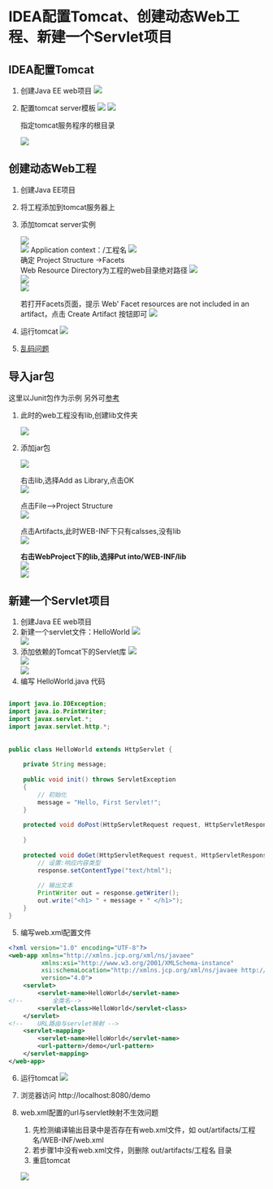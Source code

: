 IDEA配置Tomcat、创建动态Web工程、新建一个Servlet项目
==


## IDEA配置Tomcat

1. 创建Java EE web项目
![](../images/tomcat/tomcat工程00.png)

2. 配置tomcat server模板
    ![](../images/tomcat/tomcat工程01.png)
    ![](../images/tomcat/tomcat工程02.png)  

    指定tomcat服务程序的根目录
    
    ![](../images/tomcat/tomcat工程03.png)




## 创建动态Web工程
1. 创建Java EE项目
2. 将工程添加到tomcat服务器上
3. 添加tomcat server实例

    ![](../images/tomcat/tomcat工程2_1.png)  
    ![](../images/tomcat/tomcat工程04.png) 
    Application context：/工程名 
    ![](../images/tomcat/tomcat工程2_2.png)  
    确定 Project Structure ->Facets  
    Web Resource Directory为工程的web目录绝对路径
    ![](../images/tomcat/tomcat工程07.png)  
    ![](../images/tomcat/tomcat工程05.png)  
    ![](../images/tomcat/tomcat工程06.png)  
    
    若打开Facets页面，提示 Web' Facet resources are not included in an artifact，点击 Create Artifact 按钮即可
    ![](../images/tomcat/create_artifacts_01.png)  
    
    
4. 运行tomcat
    ![](../images/tomcat/tomcat工程2_3.png)  
5. [乱码问题](IntelliJ_IDEA使用TOMCAT中文乱码.md)


## 导入jar包
这里以Junit包作为示例
另外可[参考](../bookmall/README.md)

1. 此时的web工程没有lib,创建lib文件夹

    ![](../images/tomcat/tomcat工程3_1.png)  
2. 添加jar包

    ![](../images/tomcat/tomcat工程3_2.png)    
    
    右击lib,选择Add as Library,点击OK  
    ![](../images/tomcat/tomcat工程3_3.png)  
    
    点击File–>Project Structure    
    ![](../images/tomcat/tomcat工程3_4.png)  
    
    点击Artifacts,此时WEB-INF下只有calsses,没有lib  
    ![](../images/tomcat/tomcat工程3_5.png)   
    
    **右击WebProject下的lib,选择Put into/WEB-INF/lib**   
    ![](../images/tomcat/tomcat工程3_6.png)   
    ![](../images/tomcat/tomcat工程3_7.png)  
    

## 新建一个Servlet项目  
1. 创建Java EE web项目
2. 新建一个servlet文件：HelloWorld
    ![](../images/tomcat/servlet1_1.png)  
    ![](../images/tomcat/servlet1_2.png)  
3. 添加依赖的Tomcat下的Servlet库
    ![](../images/tomcat/servlet1_3.png)  
    ![](../images/tomcat/servlet1_4.png)  
    ![](../images/tomcat/servlet1_5.png)  
4. 编写 HelloWorld.java 代码
```java

import java.io.IOException;
import java.io.PrintWriter;
import javax.servlet.*;
import javax.servlet.http.*;
 
 
public class HelloWorld extends HttpServlet {
 
    private String message;
 
    public void init() throws ServletException
    {
        // 初始化
        message = "Hello, First Servlet!";
    }
 
    protected void doPost(HttpServletRequest request, HttpServletResponse response) throws ServletException, IOException {
 
    }
 
    protected void doGet(HttpServletRequest request, HttpServletResponse response) throws ServletException, IOException {
        // 设置:响应内容类型
        response.setContentType("text/html");
 
        // 输出文本
        PrintWriter out = response.getWriter();
        out.write("<h1> " + message + " </h1>");
    }
}

```

5. 编写web.xml配置文件
```xml
<?xml version="1.0" encoding="UTF-8"?>
<web-app xmlns="http://xmlns.jcp.org/xml/ns/javaee"
         xmlns:xsi="http://www.w3.org/2001/XMLSchema-instance"
         xsi:schemaLocation="http://xmlns.jcp.org/xml/ns/javaee http://xmlns.jcp.org/xml/ns/javaee/web-app_4_0.xsd"
         version="4.0">
    <servlet>
        <servlet-name>HelloWorld</servlet-name>
<!--        全类名-->
        <servlet-class>HelloWorld</servlet-class>
    </servlet>
<!--    URL路由与servlet映射 -->
    <servlet-mapping>
        <servlet-name>HelloWorld</servlet-name>
        <url-pattern>/demo</url-pattern>
    </servlet-mapping>
</web-app>
```


6. 运行tomcat
    ![](../images/tomcat/servlet1_6.png)  

7. 浏览器访问 http://localhost:8080/demo

8. web.xml配置的url与servlet映射不生效问题
    1. 先检测编译输出目录中是否存在有web.xml文件，如 out/artifacts/工程名/WEB-INF/web.xml
    2. 若步骤1中没有web.xml文件，则删除 out/artifacts/工程名 目录
    3. 重启tomcat
    
    ![](../images/servlet/web.xml配置的url与servlet不生效.png)
    